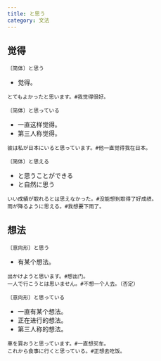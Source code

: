 ```yaml
---
title: と思う
category: 文法
---
```


## 觉得

`〔简体〕と思う`

- 觉得。

```example
とてもよかったと思います。#我觉得很好。
```

`〔简体〕と思っている`

- 一直这样觉得。
- 第三人称觉得。

```example
彼は私が日本にいると思っています。#他一直觉得我在日本。
```

`〔简体〕と思える`

- と思うことができる
- と自然に思う

```example
いい成績が取れるとは思えなかった。#没能想到取得了好成绩。
雨が降るように思える。#我想要下雨了。
```

## 想法

`〔意向形〕と思う`

- 有某个想法。

```example
出かけようと思います。#想出门。
一人で行こうとは思いません。#不想一个人去。（否定）
```

`〔意向形〕と思っている`

- 一直有某个想法。
- 正在进行的想法。
- 第三人称的想法。

```example
車を買おうと思っています。#一直想买车。
これから食事に行くと思っている。#正想去吃饭。
```
